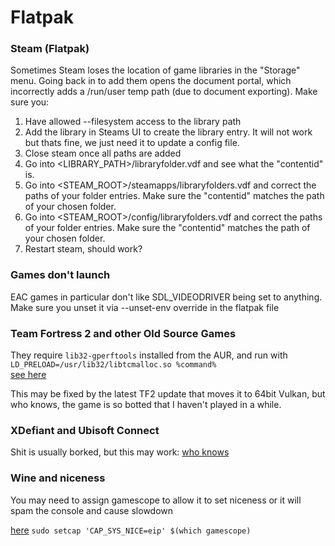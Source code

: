 # Flatpak

### Steam (Flatpak)

Sometimes Steam loses the location of game libraries in the "Storage" menu. Going back in to add them
opens the document portal, which incorrectly adds a /run/user temp path (due to document exporting).
Make sure you:

1. Have allowed --filesystem access to the library path
2. Add the library in Steams UI to create the library entry. It will not work but thats fine, we just
   need it to update a config file.
3. Close steam once all paths are added
4. Go into <LIBRARY_PATH>/libraryfolder.vdf and see what the "contentid" is.
5. Go into <STEAM_ROOT>/steamapps/libraryfolders.vdf and correct the paths of your folder entries.
   Make sure the "contentid" matches the path of your chosen folder.
6. Go into <STEAM_ROOT>/config/libraryfolders.vdf and correct the paths of your folder entries.
   Make sure the "contentid" matches the path of your chosen folder.
7. Restart steam, should work?

### Games don't launch
EAC games in particular don't like SDL_VIDEODRIVER being set to anything.
Make sure you unset it via --unset-env override in the flatpak file

### Team Fortress 2 and other Old Source Games
They require `lib32-gperftools` installed from the AUR, and run with  
`LD_PRELOAD=/usr/lib32/libtcmalloc.so %command%`  
[see here](https://github.com/ValveSoftware/Source-1-Games/issues/5043)

This may be fixed by the latest TF2 update that moves it to 64bit Vulkan,
but who knows, the game is so botted that I haven't played in a while.

### XDefiant and Ubisoft Connect

Shit is usually borked, but this may work:
[who knows](https://www.reddit.com/r/linux_gaming/comments/1cyl7us/guide_to_make_xdefiant_work_without_issues_no/)

### Wine and niceness

You may need to assign gamescope to allow it to set niceness or it will spam
the console and cause slowdown

[here](https://github.com/ValveSoftware/Proton/issues/6141)
`sudo setcap 'CAP_SYS_NICE=eip' $(which gamescope)`
